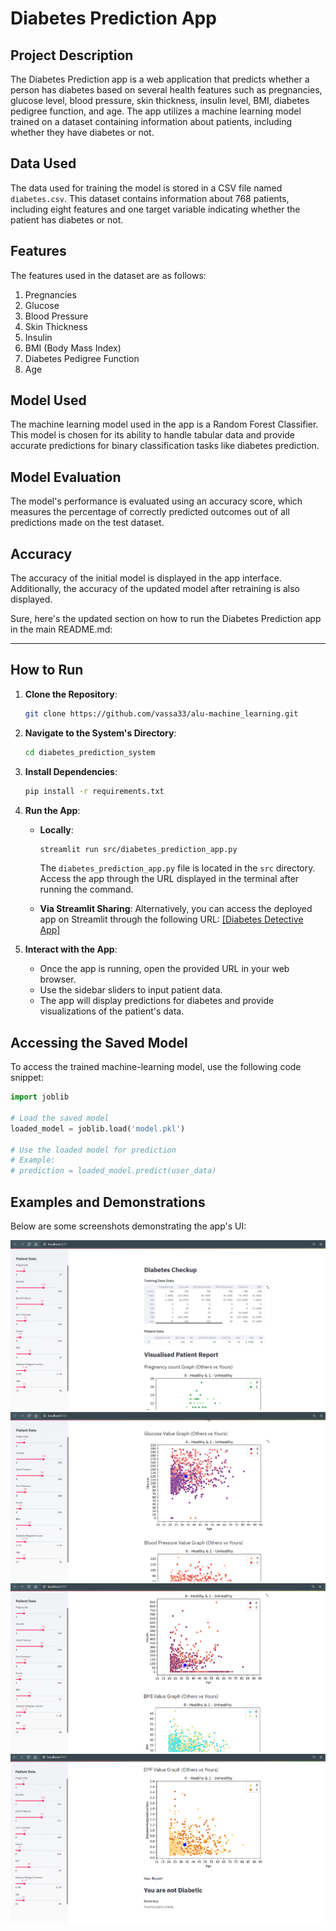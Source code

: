 # Diabetes Prediction App

## Project Description
The Diabetes Prediction app is a web application that predicts whether a person has diabetes based on several health features such as pregnancies, glucose level, blood pressure, skin thickness, insulin level, BMI, diabetes pedigree function, and age. The app utilizes a machine learning model trained on a dataset containing information about patients, including whether they have diabetes or not. 

## Data Used
The data used for training the model is stored in a CSV file named `diabetes.csv`. This dataset contains information about 768 patients, including eight features and one target variable indicating whether the patient has diabetes or not.

## Features
The features used in the dataset are as follows:
1. Pregnancies
2. Glucose
3. Blood Pressure
4. Skin Thickness
5. Insulin
6. BMI (Body Mass Index)
7. Diabetes Pedigree Function
8. Age

## Model Used
The machine learning model used in the app is a Random Forest Classifier. This model is chosen for its ability to handle tabular data and provide accurate predictions for binary classification tasks like diabetes prediction.

## Model Evaluation
The model's performance is evaluated using an accuracy score, which measures the percentage of correctly predicted outcomes out of all predictions made on the test dataset.

## Accuracy
The accuracy of the initial model is displayed in the app interface. Additionally, the accuracy of the updated model after retraining is also displayed.

Sure, here's the updated section on how to run the Diabetes Prediction app in the main README.md:

---

## How to Run

1. **Clone the Repository**: 
   ```bash
   git clone https://github.com/vassa33/alu-machine_learning.git
   ```

2. **Navigate to the System's Directory**:
   ```bash
   cd diabetes_prediction_system
   ```

3. **Install Dependencies**:
   ```bash
   pip install -r requirements.txt
   ```

4. **Run the App**:
   - **Locally**: 
     ```bash
     streamlit run src/diabetes_prediction_app.py
     ```
     The `diabetes_prediction_app.py` file is located in the `src` directory.
     Access the app through the URL displayed in the terminal after running the command.
   
   - **Via Streamlit Sharing**: 
Alternatively, you can access the deployed app on Streamlit through the following URL: [[Diabetes Detective App]](https://diabetes-detective.streamlit.app/)


5. **Interact with the App**:
   - Once the app is running, open the provided URL in your web browser.
   - Use the sidebar sliders to input patient data.
   - The app will display predictions for diabetes and provide visualizations of the patient's data.

## Accessing the Saved Model
To access the trained machine-learning model, use the following code snippet:

```python
import joblib

# Load the saved model
loaded_model = joblib.load('model.pkl')

# Use the loaded model for prediction
# Example:
# prediction = loaded_model.predict(user_data)
```


## Examples and Demonstrations
Below are some screenshots demonstrating the app's UI:

![](images/1.PNG)
![](images/2.PNG)
![](images/3.PNG)
![](images/4.PNG)
